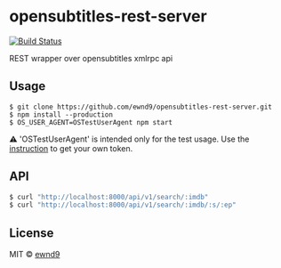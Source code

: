 # opensubtitles-rest-server

[![Build Status](https://travis-ci.org/ewnd9/opensubtitles-rest-server.svg?branch=master)](https://travis-ci.org/ewnd9/opensubtitles-rest-server)

REST wrapper over opensubtitles xmlrpc api

## Usage

```
$ git clone https://github.com/ewnd9/opensubtitles-rest-server.git
$ npm install --production
$ OS_USER_AGENT=OSTestUserAgent npm start
```

:warning: 'OSTestUserAgent' is intended only for the test usage. Use the [instruction](https://trac.opensubtitles.org/projects/opensubtitles/wiki/DevReadFirst) to get your own token.

## API

```js
$ curl "http://localhost:8000/api/v1/search/:imdb"
$ curl "http://localhost:8000/api/v1/search/:imdb/:s/:ep"
```

## License

MIT © [ewnd9](http://ewnd9.com)
